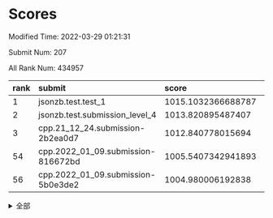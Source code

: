 # Scores

Modified Time: 2022-03-29 01:21:31

Submit Num: 207

All Rank Num: 434957

| rank |               submit               |       score        |       sigma        | pk_num |
| :--- | :--------------------------------- | :----------------- | :----------------- | :----- |
| 1    | jsonzb.test.test_1                 | 1015.1032366688787 | 0.8090667050075837 | 8405   |
| 2    | jsonzb.test.submission_level_4     | 1013.820895487407  | 0.8501073788598879 | 8404   |
| 3    | cpp.21_12_24.submission-2b2ea0d7   | 1012.840778015694  | 0.7888193087990836 | 8402   |
| 54   | cpp.2022_01_09.submission-816672bd | 1005.5407342941893 | 0.7362315560428541 | 8403   |
| 56   | cpp.2022_01_09.submission-5b0e3de2 | 1004.980006192838  | 0.7379301136002221 | 8401   |


<details>
<summary>全部</summary>

| rank |                 submit                 |       score        |       sigma        | pk_num |
| :--- | :------------------------------------- | :----------------- | :----------------- | :----- |
| 1    | jsonzb.test.test_1                     | 1015.1032366688787 | 0.8090667050075837 | 8405   |
| 2    | jsonzb.test.submission_level_4         | 1013.820895487407  | 0.8501073788598879 | 8404   |
| 3    | cpp.21_12_24.submission-2b2ea0d7       | 1012.840778015694  | 0.7888193087990836 | 8402   |
| 4    | gobigger.level_3.submission_level_3_43 | 1012.2015078717724 | 0.7929382840158439 | 8409   |
| 5    | gobigger.level_3.submission_level_3_12 | 1012.1852569093016 | 0.7818915896287195 | 8407   |
| 6    | gobigger.level_3.submission_level_3_34 | 1011.7965454376575 | 0.7745090471188681 | 8403   |
| 7    | gobigger.level_3.submission_level_3_25 | 1011.5619529672414 | 0.78467110133297   | 8405   |
| 8    | gobigger.level_3.submission_level_3_3  | 1011.4252808822283 | 0.7894904612303943 | 8407   |
| 9    | gobigger.level_3.submission_level_3_24 | 1011.383360389083  | 0.7736021212866574 | 8409   |
| 10   | gobigger.level_3.submission_level_3_22 | 1011.2216843076329 | 0.77074135530934   | 8412   |
| 11   | gobigger.level_3.submission_level_3_13 | 1010.9823787440378 | 0.7741556338830434 | 8399   |
| 12   | gobigger.level_3.submission_level_3_47 | 1010.9403704107011 | 0.7609887653819227 | 8404   |
| 13   | gobigger.level_3.submission_level_3_33 | 1010.8388729183799 | 0.7848795393047803 | 8405   |
| 14   | gobigger.level_3.submission_level_3_37 | 1010.8244988968062 | 0.7732138360953412 | 8408   |
| 15   | gobigger.level_3.submission_level_3_11 | 1010.7517529048561 | 0.7535121884851059 | 8404   |
| 16   | gobigger.level_3.submission_level_3_0  | 1010.730766164411  | 0.7625603924436892 | 8407   |
| 17   | gobigger.level_3.submission_level_3_41 | 1010.5906569923937 | 0.7525530512008585 | 8402   |
| 18   | gobigger.level_3.submission_level_3_7  | 1010.4837429378404 | 0.7475459249053787 | 8411   |
| 19   | gobigger.level_3.submission_level_3_19 | 1010.4630636324553 | 0.7632794240330834 | 8408   |
| 20   | gobigger.level_3.submission_level_3_5  | 1010.4610200890987 | 0.7618433999052371 | 8402   |
| 21   | gobigger.level_3.submission_level_3_46 | 1010.4543979939625 | 0.7748321738734447 | 8399   |
| 22   | gobigger.level_3.submission_level_3_14 | 1010.4497624538855 | 0.7867436495436515 | 8408   |
| 23   | gobigger.level_3.submission_level_3_40 | 1010.3776427156411 | 0.7671055070037228 | 8403   |
| 24   | gobigger.level_3.submission_level_3_9  | 1010.3572024725186 | 0.786351242231334  | 8407   |
| 25   | gobigger.level_3.submission_level_3_27 | 1010.3377534955379 | 0.7703931519392564 | 8408   |
| 26   | gobigger.level_3.submission_level_3_44 | 1010.2039787620785 | 0.7663213283090543 | 8406   |
| 27   | gobigger.level_3.submission_level_3_49 | 1010.0607114832874 | 0.7581125384204763 | 8406   |
| 28   | gobigger.level_3.submission_level_3_17 | 1010.0188541201671 | 0.7488172025782792 | 8409   |
| 29   | gobigger.level_3.submission_level_3_31 | 1009.9949333546255 | 0.7684343162577207 | 8409   |
| 30   | gobigger.level_3.submission_level_3_36 | 1009.9788386248351 | 0.7384233181421506 | 8405   |
| 31   | gobigger.level_3.submission_level_3_48 | 1009.9571630095138 | 0.7627451610721593 | 8403   |
| 32   | gobigger.level_3.submission_level_3_29 | 1009.9538768793184 | 0.7615902175128195 | 8408   |
| 33   | gobigger.level_3.submission_level_3_23 | 1009.8760443698126 | 0.7535359937561233 | 8408   |
| 34   | gobigger.level_3.submission_level_3_26 | 1009.86034655589   | 0.7740773303545201 | 8405   |
| 35   | gobigger.level_3.submission_level_3_39 | 1009.8244538083516 | 0.7547225793753422 | 8403   |
| 36   | gobigger.level_3.submission_level_3_32 | 1009.7952471566338 | 0.7763214845875667 | 8400   |
| 37   | gobigger.level_3.submission_level_3_6  | 1009.7610065421791 | 0.7737373211220012 | 8407   |
| 38   | gobigger.level_3.submission_level_3_1  | 1009.7321956968964 | 0.7540540412602239 | 8406   |
| 39   | gobigger.level_3.submission_level_3_15 | 1009.7288739700979 | 0.7512128131300838 | 8408   |
| 40   | gobigger.level_3.submission_level_3_42 | 1009.5785526687779 | 0.7533447506252923 | 8404   |
| 41   | gobigger.level_3.submission_level_3_10 | 1009.5509670529508 | 0.7629594824890799 | 8404   |
| 42   | gobigger.level_3.submission_level_3_18 | 1009.4949530318606 | 0.7578442081644801 | 8404   |
| 43   | gobigger.level_3.submission_level_3_8  | 1009.3489120269048 | 0.7590178737988981 | 8400   |
| 44   | gobigger.level_3.submission_level_3_16 | 1009.3049890865188 | 0.7478185832370676 | 8406   |
| 45   | gobigger.level_3.submission_level_3_38 | 1009.2165211127153 | 0.74113010978579   | 8404   |
| 46   | gobigger.level_3.submission_level_3_45 | 1009.186147196888  | 0.749143327434317  | 8399   |
| 47   | gobigger.level_3.submission_level_3_20 | 1009.0971421657351 | 0.7681469353032836 | 8404   |
| 48   | gobigger.level_3.submission_level_3_2  | 1009.090950037878  | 0.7540170588392394 | 8404   |
| 49   | gobigger.level_3.submission_level_3_28 | 1009.0485650534227 | 0.7605330178947852 | 8402   |
| 50   | gobigger.level_3.submission_level_3_35 | 1008.9891385057861 | 0.7580480610895116 | 8403   |
| 51   | gobigger.level_3.submission_level_3_4  | 1008.730265959835  | 0.7420753524344214 | 8404   |
| 52   | gobigger.level_3.submission_level_3_30 | 1008.4600759294678 | 0.779305508948521  | 8400   |
| 53   | gobigger.level_3.submission_level_3_21 | 1007.7426183137903 | 0.7364017684597004 | 8401   |
| 54   | cpp.2022_01_09.submission-816672bd     | 1005.5407342941893 | 0.7362315560428541 | 8403   |
| 55   | gobigger.level_1.submission_level_1_41 | 1005.494962023818  | 0.7269810896061253 | 8406   |
| 56   | cpp.2022_01_09.submission-5b0e3de2     | 1004.980006192838  | 0.7379301136002221 | 8401   |
| 57   | gobigger.level_1.submission_level_1_49 | 1004.5274886793544 | 0.7222626158890315 | 8406   |
| 58   | gobigger.level_1.submission_level_1_8  | 1004.4685370193818 | 0.7285156428943901 | 8407   |
| 59   | gobigger.level_1.submission_level_1_42 | 1004.3778139449388 | 0.7260196065096968 | 8408   |
| 60   | gobigger.level_1.submission_level_1_20 | 1004.1977498262625 | 0.7143737554881177 | 8402   |
| 61   | gobigger.level_1.submission_level_1_47 | 1003.871797004625  | 0.7151274635947862 | 8402   |
| 62   | gobigger.level_1.submission_level_1_17 | 1003.6631161843809 | 0.7222761996556057 | 8409   |
| 63   | gobigger.level_1.submission_level_1_12 | 1003.6530636009306 | 0.7202081369912262 | 8409   |
| 64   | gobigger.level_1.submission_level_1_43 | 1003.6087127087995 | 0.7102676379623165 | 8408   |
| 65   | gobigger.level_1.submission_level_1_23 | 1003.562629936869  | 0.7122579455337379 | 8406   |
| 66   | gobigger.level_1.submission_level_1_2  | 1003.5475136830263 | 0.7133710744176964 | 8409   |
| 67   | gobigger.level_1.submission_level_1_15 | 1003.541448397877  | 0.7177966541277263 | 8406   |
| 68   | gobigger.level_1.submission_level_1_3  | 1003.4497998681718 | 0.721579310914361  | 8401   |
| 69   | gobigger.level_1.submission_level_1_4  | 1003.4451023116231 | 0.7228844289348735 | 8404   |
| 70   | gobigger.level_1.submission_level_1_45 | 1003.4333988008337 | 0.7090141743185806 | 8408   |
| 71   | gobigger.level_1.submission_level_1_29 | 1003.3813483325309 | 0.716834869484271  | 8402   |
| 72   | gobigger.level_1.submission_level_1_36 | 1003.3410136848493 | 0.7284966345402097 | 8406   |
| 73   | gobigger.level_1.submission_level_1_26 | 1003.3284610416983 | 0.7192505689019085 | 8403   |
| 74   | gobigger.level_1.submission_level_1_14 | 1003.3140078309603 | 0.7073959871444869 | 8408   |
| 75   | gobigger.level_1.submission_level_1_34 | 1003.2979162636587 | 0.7176286580783047 | 8408   |
| 76   | gobigger.level_1.submission_level_1_24 | 1003.2899309787276 | 0.7127357708588118 | 8408   |
| 77   | gobigger.level_1.submission_level_1_33 | 1003.2728463949036 | 0.7114548683457883 | 8402   |
| 78   | gobigger.level_1.submission_level_1_37 | 1003.2694064902464 | 0.7085452107168582 | 8407   |
| 79   | gobigger.level_1.submission_level_1_0  | 1003.1581936774157 | 0.7158789311607108 | 8402   |
| 80   | gobigger.level_1.submission_level_1_10 | 1003.0733381100273 | 0.7259889991675159 | 8406   |
| 81   | gobigger.level_1.submission_level_1_25 | 1003.061347304212  | 0.7121937540082122 | 8407   |
| 82   | gobigger.level_1.submission_level_1_22 | 1003.0515113716594 | 0.7173907679328351 | 8398   |
| 83   | gobigger.level_1.submission_level_1_13 | 1003.0092673227658 | 0.7033955893011555 | 8402   |
| 84   | gobigger.level_1.submission_level_1_1  | 1003.0076585599281 | 0.7079443103893137 | 8407   |
| 85   | gobigger.level_1.submission_level_1_40 | 1003.0022640072049 | 0.711728726711917  | 8406   |
| 86   | gobigger.level_1.submission_level_1_7  | 1002.9426304436118 | 0.7204183010843304 | 8403   |
| 87   | gobigger.level_1.submission_level_1_5  | 1002.9250341578964 | 0.7116155790349789 | 8411   |
| 88   | gobigger.level_1.submission_level_1_21 | 1002.7863774663604 | 0.7391338698069907 | 8405   |
| 89   | gobigger.level_1.submission_level_1_27 | 1002.7207785382723 | 0.7196463960748557 | 8405   |
| 90   | gobigger.level_1.submission_level_1_6  | 1002.7171686909672 | 0.7212250263965304 | 8403   |
| 91   | gobigger.level_1.submission_level_1_16 | 1002.6886355634381 | 0.712055682455866  | 8402   |
| 92   | gobigger.level_1.submission_level_1_31 | 1002.6125066098011 | 0.6991437447018828 | 8407   |
| 93   | gobigger.level_1.submission_level_1_30 | 1002.5409135267403 | 0.7121719200831373 | 8406   |
| 94   | gobigger.level_1.submission_level_1_44 | 1002.453547271827  | 0.7133479959047557 | 8407   |
| 95   | gobigger.level_1.submission_level_1_28 | 1002.3631452810795 | 0.7119341606346588 | 8406   |
| 96   | gobigger.level_1.submission_level_1_18 | 1002.3630485316224 | 0.7334196580085441 | 8407   |
| 97   | gobigger.level_1.submission_level_1_11 | 1002.3528117580005 | 0.718440592924092  | 8402   |
| 98   | gobigger.level_1.submission_level_1_39 | 1002.3421750327876 | 0.703067130595148  | 8404   |
| 99   | gobigger.level_1.submission_level_1_35 | 1002.269725558895  | 0.712760377186588  | 8403   |
| 100  | gobigger.level_1.submission_level_1_38 | 1002.1713089188235 | 0.7208352299011443 | 8407   |
| 101  | gobigger.level_1.submission_level_1_9  | 1002.1226230800041 | 0.7078533425548234 | 8404   |
| 102  | gobigger.level_1.submission_level_1_32 | 1002.0573466259208 | 0.7197533753258367 | 8403   |
| 103  | gobigger.level_1.submission_level_1_46 | 1001.9684532711221 | 0.7111447542801762 | 8405   |
| 104  | gobigger.level_1.submission_level_1_19 | 1001.8621817126624 | 0.7141335037678936 | 8404   |
| 105  | gobigger.level_1.submission_level_1_48 | 1001.7009982969852 | 0.7102856440599106 | 8406   |
| 106  | gobigger.random.submission_random_27   | 998.0376404419387  | 0.7008743932704772 | 8401   |
| 107  | gobigger.random.submission_random_41   | 997.5325928490522  | 0.6978582696110305 | 8403   |
| 108  | gobigger.random.submission_random_30   | 997.2432317216955  | 0.707520012672968  | 8404   |
| 109  | gobigger.random.submission_random_8    | 996.7557405706613  | 0.7103746603170348 | 8400   |
| 110  | gobigger.random.submission_random_44   | 996.671549684403   | 0.7077626609972183 | 8403   |
| 111  | gobigger.random.submission_random_39   | 996.6708924733216  | 0.7063412072571772 | 8405   |
| 112  | gobigger.random.submission_random_43   | 996.6405454908007  | 0.7175281934759913 | 8406   |
| 113  | gobigger.random.submission_random_13   | 996.5804364367626  | 0.7048365528815064 | 8404   |
| 114  | gobigger.random.submission_random_31   | 996.4411786070534  | 0.7147307406382069 | 8400   |
| 115  | gobigger.random.submission_random_10   | 996.435716243015   | 0.713407545124858  | 8404   |
| 116  | gobigger.random.submission_random_7    | 996.4172279186478  | 0.7177696039419338 | 8406   |
| 117  | gobigger.random.submission_random_46   | 996.3631970338097  | 0.7094712529470184 | 8404   |
| 118  | gobigger.random.submission_random_19   | 996.3158805872343  | 0.7167976864089362 | 8406   |
| 119  | gobigger.random.submission_random_18   | 996.2654029231629  | 0.7134199011838682 | 8407   |
| 120  | gobigger.random.submission_random_11   | 996.2162451298202  | 0.7303441822641926 | 8407   |
| 121  | gobigger.random.submission_random_3    | 996.1937160837333  | 0.71246904132196   | 8403   |
| 122  | gobigger.random.submission_random_6    | 996.1318000369089  | 0.7116147889235087 | 8406   |
| 123  | gobigger.random.submission_random_0    | 996.1207917409888  | 0.7083554186815044 | 8408   |
| 124  | gobigger.random.submission_random_33   | 996.0799627950255  | 0.7080076958524467 | 8407   |
| 125  | gobigger.random.submission_random_37   | 996.074362251557   | 0.7013436473505301 | 8405   |
| 126  | gobigger.random.submission_random_4    | 996.0473502330432  | 0.7112482510494993 | 8399   |
| 127  | gobigger.random.submission_random_49   | 996.0454721023056  | 0.7107191934903867 | 8408   |
| 128  | gobigger.random.submission_random_29   | 996.0234225398245  | 0.6981438934527716 | 8404   |
| 129  | gobigger.random.submission_random_5    | 996.0227644128099  | 0.7112840999667362 | 8407   |
| 130  | gobigger.random.submission_random_34   | 995.9746809426732  | 0.7013137443752459 | 8403   |
| 131  | gobigger.random.submission_random_38   | 995.9719282552874  | 0.7165647670239376 | 8400   |
| 132  | gobigger.random.submission_random_25   | 995.9470578699994  | 0.7151062304041174 | 8404   |
| 133  | gobigger.random.submission_random_45   | 995.8282598295833  | 0.714365116596421  | 8405   |
| 134  | gobigger.random.submission_random_48   | 995.8270744388269  | 0.7257903282356688 | 8407   |
| 135  | gobigger.random.submission_random_16   | 995.8135170136579  | 0.7164650590715858 | 8405   |
| 136  | gobigger.random.submission_random_32   | 995.8022075418884  | 0.7120758428397104 | 8405   |
| 137  | gobigger.random.submission_random_14   | 995.7763046464527  | 0.706475422534972  | 8405   |
| 138  | gobigger.random.submission_random_40   | 995.7001528396144  | 0.7050442120340075 | 8407   |
| 139  | gobigger.random.submission_random_35   | 995.6975609152764  | 0.7119993687002055 | 8408   |
| 140  | gobigger.random.submission_random_9    | 995.6943286676369  | 0.7079765862304052 | 8403   |
| 141  | gobigger.random.submission_random_1    | 995.6411318112883  | 0.7232841273163161 | 8402   |
| 142  | gobigger.random.submission_random_15   | 995.638601548619   | 0.7048596125797233 | 8406   |
| 143  | gobigger.random.submission_random_24   | 995.6218005080068  | 0.7123344638304496 | 8404   |
| 144  | gobigger.random.submission_random_47   | 995.6095778985491  | 0.7163024478666378 | 8404   |
| 145  | gobigger.random.submission_random_26   | 995.5998136944656  | 0.7170674558729023 | 8407   |
| 146  | gobigger.random.submission_random_20   | 995.5100761467482  | 0.712877190616184  | 8408   |
| 147  | gobigger.random.submission_random_12   | 995.4779784862401  | 0.711405300299979  | 8401   |
| 148  | gobigger.random.submission_random_36   | 995.4431332510904  | 0.6998734312647035 | 8407   |
| 149  | gobigger.random.submission_random_22   | 995.4108136188436  | 0.7119257046515836 | 8405   |
| 150  | gobigger.random.submission_random_28   | 995.405954568926   | 0.7112396041900982 | 8401   |
| 151  | gobigger.random.submission_random_21   | 995.3757749259222  | 0.7070134548876249 | 8406   |
| 152  | gobigger.random.submission_random_42   | 995.2813507522387  | 0.7169604214534641 | 8409   |
| 153  | gobigger.random.submission_random_2    | 995.2244855028327  | 0.712236190007182  | 8406   |
| 154  | gobigger.random.submission_random_23   | 995.2016313556927  | 0.693432742436264  | 8407   |
| 155  | gobigger.level_2.submission_level_2_12 | 994.3600466620854  | 0.7078185569525466 | 8405   |
| 156  | gobigger.random.submission_random_17   | 994.3554057417356  | 0.7226049839072743 | 8409   |
| 157  | gobigger.level_2.submission_level_2_11 | 994.1876220881519  | 0.7359544760489999 | 8406   |
| 158  | gobigger.level_2.submission_level_2_8  | 993.9605823000899  | 0.75064910197246   | 8403   |
| 159  | gobigger.level_2.submission_level_2_43 | 993.2789969072855  | 0.7183931666445876 | 8400   |
| 160  | gobigger.level_2.submission_level_2_0  | 993.2048845547388  | 0.7365193402727118 | 8403   |
| 161  | gobigger.level_2.submission_level_2_9  | 993.1416704168092  | 0.7149282015564687 | 8398   |
| 162  | gobigger.level_2.submission_level_2_47 | 993.0899796116897  | 0.7313509948725706 | 8407   |
| 163  | gobigger.level_2.submission_level_2_13 | 993.0493481416462  | 0.7295298204665857 | 8405   |
| 164  | gobigger.level_2.submission_level_2_28 | 992.8940028793137  | 0.7482049761093368 | 8407   |
| 165  | gobigger.level_2.submission_level_2_21 | 992.8076468100174  | 0.748862343962066  | 8411   |
| 166  | gobigger.level_2.submission_level_2_39 | 992.7126622319369  | 0.7221668252996825 | 8399   |
| 167  | gobigger.level_2.submission_level_2_42 | 992.6713767969188  | 0.7428508525789549 | 8401   |
| 168  | gobigger.level_2.submission_level_2_29 | 992.5825075561582  | 0.747315685391078  | 8408   |
| 169  | gobigger.level_2.submission_level_2_14 | 992.4343300097087  | 0.7570844660161308 | 8408   |
| 170  | gobigger.level_2.submission_level_2_35 | 992.335570265982   | 0.7425595824100939 | 8406   |
| 171  | gobigger.level_2.submission_level_2_2  | 992.3277430920097  | 0.7611894844411462 | 8409   |
| 172  | gobigger.level_2.submission_level_2_23 | 992.2994702245361  | 0.7488382548353844 | 8409   |
| 173  | gobigger.level_2.submission_level_2_34 | 992.2934384095386  | 0.7324941953864631 | 8403   |
| 174  | gobigger.level_2.submission_level_2_45 | 992.2861555277856  | 0.7521460369667257 | 8406   |
| 175  | gobigger.level_2.submission_level_2_49 | 992.28465042146    | 0.7381597323510605 | 8396   |
| 176  | gobigger.level_2.submission_level_2_27 | 992.1964215747639  | 0.7511318607358273 | 8410   |
| 177  | gobigger.level_2.submission_level_2_15 | 992.1826381477284  | 0.7542429064659025 | 8405   |
| 178  | gobigger.level_2.submission_level_2_4  | 992.1289333653232  | 0.7412166264661623 | 8406   |
| 179  | gobigger.level_2.submission_level_2_10 | 992.1031348645629  | 0.7490184213735614 | 8407   |
| 180  | gobigger.level_2.submission_level_2_31 | 992.1003907534792  | 0.746930025836245  | 8406   |
| 181  | gobigger.level_2.submission_level_2_37 | 992.0889303490262  | 0.7543319964469227 | 8405   |
| 182  | gobigger.level_2.submission_level_2_48 | 992.0615710104066  | 0.7484015221634279 | 8401   |
| 183  | gobigger.level_2.submission_level_2_22 | 992.0494998251878  | 0.7373992488445131 | 8405   |
| 184  | gobigger.level_2.submission_level_2_33 | 992.0312536373295  | 0.7480335022791675 | 8403   |
| 185  | gobigger.level_2.submission_level_2_40 | 992.0250000472894  | 0.7391346831002156 | 8407   |
| 186  | gobigger.level_2.submission_level_2_1  | 992.0079533689966  | 0.7539891648587788 | 8398   |
| 187  | gobigger.level_2.submission_level_2_46 | 991.9937224982411  | 0.7387645939976939 | 8406   |
| 188  | gobigger.level_2.submission_level_2_6  | 991.9743958386999  | 0.7325161775978734 | 8408   |
| 189  | gobigger.level_2.submission_level_2_20 | 991.8965300935821  | 0.7349443294265731 | 8408   |
| 190  | gobigger.level_2.submission_level_2_7  | 991.8315596772885  | 0.7417487964524789 | 8404   |
| 191  | gobigger.level_2.submission_level_2_36 | 991.8078514626261  | 0.7451193664811085 | 8405   |
| 192  | gobigger.level_2.submission_level_2_44 | 991.7963096335402  | 0.7387364449424684 | 8410   |
| 193  | gobigger.level_2.submission_level_2_19 | 991.7079272205067  | 0.7437704136378218 | 8406   |
| 194  | gobigger.level_2.submission_level_2_18 | 991.6981719779333  | 0.7352473452617193 | 8405   |
| 195  | gobigger.level_2.submission_level_2_30 | 991.5613981983163  | 0.7649347930272546 | 8401   |
| 196  | gobigger.level_2.submission_level_2_3  | 991.4647445991196  | 0.7423371852137411 | 8406   |
| 197  | gobigger.level_2.submission_level_2_26 | 991.3645757372303  | 0.7701065016962817 | 8406   |
| 198  | gobigger.level_2.submission_level_2_5  | 991.3401767590781  | 0.7530878363587655 | 8405   |
| 199  | gobigger.level_2.submission_level_2_41 | 991.3059508353675  | 0.7504524543802849 | 8407   |
| 200  | gobigger.level_2.submission_level_2_16 | 991.1390601580011  | 0.756525675070122  | 8407   |
| 201  | gobigger.level_2.submission_level_2_24 | 990.9734591074383  | 0.7426761433937504 | 8406   |
| 202  | gobigger.level_2.submission_level_2_25 | 990.9466275408113  | 0.7529428860466706 | 8404   |
| 203  | gobigger.level_2.submission_level_2_38 | 990.6310012732721  | 0.7604116500128797 | 8407   |
| 204  | gobigger.level_2.submission_level_2_17 | 990.3561410808504  | 0.7661943148881941 | 8407   |
| 205  | gobigger.level_2.submission_level_2_32 | 990.2944266546207  | 0.7631931489780294 | 8406   |
| 206  | gobigger.none.submission_none_0        | 979.8929954661593  | 1.1858883273053151 | 8401   |
| 207  | gobigger.none.submission_none_1        | 976.8252624993144  | 1.4383398287459253 | 8405   |

</details>